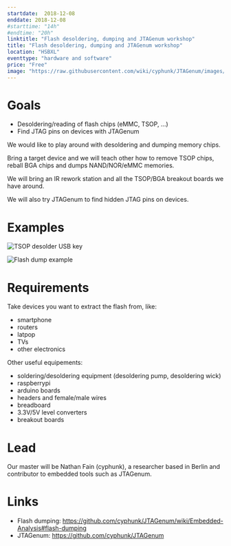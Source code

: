 ```yaml
---
startdate:  2018-12-08
enddate: 2018-12-08
#starttime: "14h"
#endtime: "20h"
linktitle: "Flash desoldering, dumping and JTAGenum workshop"
title: "Flash desoldering, dumping and JTAGenum workshop"
location: "HSBXL"
eventtype: "hardware and software"
price: "Free"
image: "https://raw.githubusercontent.com/wiki/cyphunk/JTAGenum/images/flash_dump_example.jpg"
---
```


Goals
=====

* Desoldering/reading of flash chips (eMMC, TSOP, ...)
* Find JTAG pins on devices with JTAGenum

We would like to play around with desoldering and dumping memory chips.

Bring a target device and we will teach other how to remove TSOP chips, reball BGA chips and dumps NAND/NOR/eMMC memories.

We will bring an IR rework station and all the TSOP/BGA breakout boards we have around.

We will also try JTAGenum to find hidden JTAG pins on devices.

Examples
========

![TSOP desolder USB key](https://raw.githubusercontent.com/wiki/cyphunk/JTAGenum/images/tsop_desolder.png)

![Flash dump example](https://raw.githubusercontent.com/wiki/cyphunk/JTAGenum/images/flash_dump_example.jpg)

Requirements
============

Take devices you want to extract the flash from, like:

* smartphone
* routers
* latpop
* TVs
* other electronics

Other useful equipements:

* soldering/desoldering equipment (desoldering pump, desoldering wick)
* raspberrypi
* arduino boards
* headers and female/male wires
* breadboard
* 3.3V/5V level converters
* breakout boards

Lead
====

Our master will be Nathan Fain (cyphunk), a researcher based in Berlin and contributor to embedded tools such as JTAGenum.

Links
=====

* Flash dumping: https://github.com/cyphunk/JTAGenum/wiki/Embedded-Analysis#flash-dumping
* JTAGenum: https://github.com/cyphunk/JTAGenum